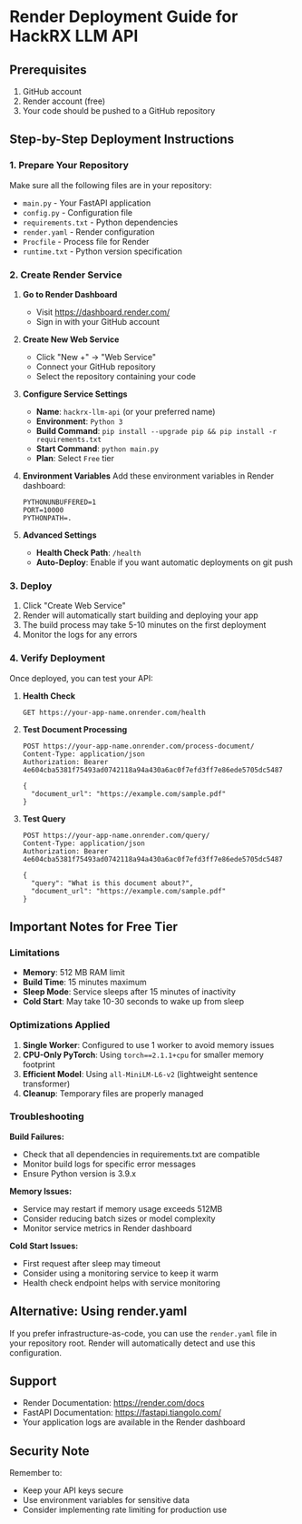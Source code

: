 # Render Deployment Guide for HackRX LLM API

## Prerequisites
1. GitHub account
2. Render account (free)
3. Your code should be pushed to a GitHub repository

## Step-by-Step Deployment Instructions

### 1. Prepare Your Repository
Make sure all the following files are in your repository:
- `main.py` - Your FastAPI application
- `config.py` - Configuration file
- `requirements.txt` - Python dependencies
- `render.yaml` - Render configuration
- `Procfile` - Process file for Render
- `runtime.txt` - Python version specification

### 2. Create Render Service

1. **Go to Render Dashboard**
   - Visit https://dashboard.render.com/
   - Sign in with your GitHub account

2. **Create New Web Service**
   - Click "New +" → "Web Service"
   - Connect your GitHub repository
   - Select the repository containing your code

3. **Configure Service Settings**
   - **Name**: `hackrx-llm-api` (or your preferred name)
   - **Environment**: `Python 3`
   - **Build Command**: `pip install --upgrade pip && pip install -r requirements.txt`
   - **Start Command**: `python main.py`
   - **Plan**: Select `Free` tier

4. **Environment Variables**
   Add these environment variables in Render dashboard:
   ```
   PYTHONUNBUFFERED=1
   PORT=10000
   PYTHONPATH=.
   ```

5. **Advanced Settings**
   - **Health Check Path**: `/health`
   - **Auto-Deploy**: Enable if you want automatic deployments on git push

### 3. Deploy
1. Click "Create Web Service"
2. Render will automatically start building and deploying your app
3. The build process may take 5-10 minutes on the first deployment
4. Monitor the logs for any errors

### 4. Verify Deployment
Once deployed, you can test your API:

1. **Health Check**
   ```
   GET https://your-app-name.onrender.com/health
   ```

2. **Test Document Processing**
   ```
   POST https://your-app-name.onrender.com/process-document/
   Content-Type: application/json
   Authorization: Bearer 4e604cba5381f75493ad0742118a94a430a6ac0f7efd3ff7e86ede5705dc5487
   
   {
     "document_url": "https://example.com/sample.pdf"
   }
   ```

3. **Test Query**
   ```
   POST https://your-app-name.onrender.com/query/
   Content-Type: application/json
   Authorization: Bearer 4e604cba5381f75493ad0742118a94a430a6ac0f7efd3ff7e86ede5705dc5487
   
   {
     "query": "What is this document about?",
     "document_url": "https://example.com/sample.pdf"
   }
   ```

## Important Notes for Free Tier

### Limitations
- **Memory**: 512 MB RAM limit
- **Build Time**: 15 minutes maximum
- **Sleep Mode**: Service sleeps after 15 minutes of inactivity
- **Cold Start**: May take 10-30 seconds to wake up from sleep

### Optimizations Applied
1. **Single Worker**: Configured to use 1 worker to avoid memory issues
2. **CPU-Only PyTorch**: Using `torch==2.1.1+cpu` for smaller memory footprint
3. **Efficient Model**: Using `all-MiniLM-L6-v2` (lightweight sentence transformer)
4. **Cleanup**: Temporary files are properly managed

### Troubleshooting

**Build Failures:**
- Check that all dependencies in requirements.txt are compatible
- Monitor build logs for specific error messages
- Ensure Python version is 3.9.x

**Memory Issues:**
- Service may restart if memory usage exceeds 512MB
- Consider reducing batch sizes or model complexity
- Monitor service metrics in Render dashboard

**Cold Start Issues:**
- First request after sleep may timeout
- Consider using a monitoring service to keep it warm
- Health check endpoint helps with service monitoring

## Alternative: Using render.yaml
If you prefer infrastructure-as-code, you can use the `render.yaml` file in your repository root. Render will automatically detect and use this configuration.

## Support
- Render Documentation: https://render.com/docs
- FastAPI Documentation: https://fastapi.tiangolo.com/
- Your application logs are available in the Render dashboard

## Security Note
Remember to:
- Keep your API keys secure
- Use environment variables for sensitive data
- Consider implementing rate limiting for production use
